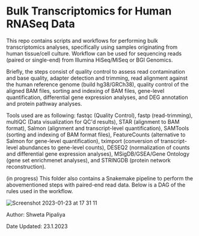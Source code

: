# Bulk Transcriptomics for Human RNASeq Data
This repo contains scripts and workflows for performing bulk transcriptomics analyses, specifically using samples originating from human tissue/cell culture. Workflow can be used for sequencing reads (paired or single-end) from Illumina HiSeq/MiSeq or BGI Genomics.  

Briefly, the steps consist of  quality control to assess read contamination and base quality, adapter detection and trimming, read alignment against the human reference genome (build hg38/GRCh38), quality control of the aligned BAM files, sorting and indexing of BAM files, gene-level quantification, differential gene expression analyses, and DEG annotation and protein pathway analyses.

Tools used are as following: fastqc (Quality Control), fastp (read-trimming), multiQC (Data visualization for QC'd results), STAR (alignment to BAM format), Salmon (alignment and transcript-level quantification), SAMTools (sorting and indexing of BAM format files), FeatureCounts (alternative to Salmon for gene-level quantification), tximport (conversion of transcript-level abundances to gene-level counts), DESEQ2 (normalization of counts and differential gene expression analyses), MSigDB/GSEA/Gene Ontology (gene set enrichmenet analyses), and STRINGDB (protein network reconstruction).


(in progress) This folder also contains a Snakemake pipeline to perform the abovementioned steps with paired-end read data. Below is a DAG of the rules used in the workflow.

![Screenshot 2023-01-23 at 17 31 11](https://user-images.githubusercontent.com/61172011/214095023-591e9fc1-dff0-4798-ac86-416f29dfc44c.png)


Author: Shweta Pipaliya

Date Updated: 23.1.2023
